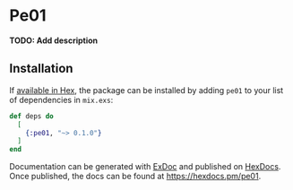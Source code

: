 # Pe01

**TODO: Add description**

## Installation

If [available in Hex](https://hex.pm/docs/publish), the package can be installed
by adding `pe01` to your list of dependencies in `mix.exs`:

```elixir
def deps do
  [
    {:pe01, "~> 0.1.0"}
  ]
end
```

Documentation can be generated with [ExDoc](https://github.com/elixir-lang/ex_doc)
and published on [HexDocs](https://hexdocs.pm). Once published, the docs can
be found at <https://hexdocs.pm/pe01>.


